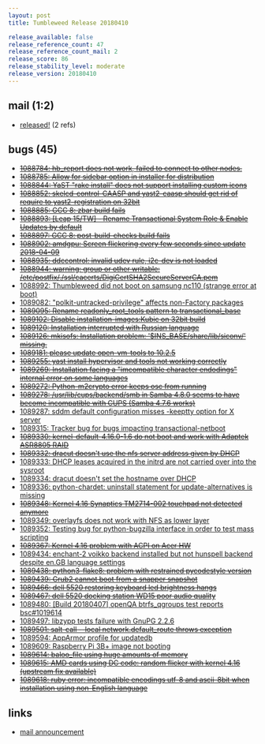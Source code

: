 ```yaml
---
layout: post
title: Tumbleweed Release 20180410

release_available: false
release_reference_count: 47
release_reference_count_mail: 2
release_score: 86
release_stability_level: moderate
release_version: 20180410
---
```


## mail (1:2)

- [released!](https://lists.opensuse.org/opensuse-factory/2018-04/msg00457.html) (2 refs)

## bugs (45)

<!--more-->

- ~~[1088784: hb_report does not work, failed to connect to other nodes.](https://bugzilla.opensuse.org/show_bug.cgi?id=1088784)~~
- ~~[1088785: Allow for sidebar option in installer for distribution](https://bugzilla.opensuse.org/show_bug.cgi?id=1088785)~~
- ~~[1088844: YaST "rake install" does not support installing custom icons](https://bugzilla.opensuse.org/show_bug.cgi?id=1088844)~~
- ~~[1088852: skelcd-control-CAASP and yast2-caasp should get rid of require to yast2-registration on 32bit](https://bugzilla.opensuse.org/show_bug.cgi?id=1088852)~~
- ~~[1088885: GCC 8: zbar build fails](https://bugzilla.opensuse.org/show_bug.cgi?id=1088885)~~
- ~~[1088893: \[Leap 15/TW\] - Rename Transactional System Role & Enable Updates by default](https://bugzilla.opensuse.org/show_bug.cgi?id=1088893)~~
- ~~[1088897: GCC 8: post-build-checks build fails](https://bugzilla.opensuse.org/show_bug.cgi?id=1088897)~~
- ~~[1088902: amdgpu: Screen flickering every few seconds since update 2018-04-09](https://bugzilla.opensuse.org/show_bug.cgi?id=1088902)~~
- ~~[1088935: ddccontrol: invalid udev rule, i2c-dev is not loaded](https://bugzilla.opensuse.org/show_bug.cgi?id=1088935)~~
- ~~[1088944: warning: group or other writable: /etc/postfix/./ssl/cacerts/DigiCertSHA2SecureServerCA.pem](https://bugzilla.opensuse.org/show_bug.cgi?id=1088944)~~
- [1088992: Thumbleweed did not boot on samsung nc110 (strange error at boot)](https://bugzilla.opensuse.org/show_bug.cgi?id=1088992)
- [1089082: "polkit-untracked-privilege" affects non-Factory packages](https://bugzilla.opensuse.org/show_bug.cgi?id=1089082)
- ~~[1089095: Rename readonly_root_tools pattern to transactional_base](https://bugzilla.opensuse.org/show_bug.cgi?id=1089095)~~
- ~~[1089102: Disable installation-images:Kubic on 32bit build](https://bugzilla.opensuse.org/show_bug.cgi?id=1089102)~~
- ~~[1089120: Installation interrupted with Russian language](https://bugzilla.opensuse.org/show_bug.cgi?id=1089120)~~
- ~~[1089126: mkisofs: Installation problem: '$INS_BASE/share/lib/siconv/' missing.](https://bugzilla.opensuse.org/show_bug.cgi?id=1089126)~~
- ~~[1089181: please update open-vm-tools to 10.2.5](https://bugzilla.opensuse.org/show_bug.cgi?id=1089181)~~
- ~~[1089255: yast install hypervisor and tools not working correctly](https://bugzilla.opensuse.org/show_bug.cgi?id=1089255)~~
- ~~[1089269: Installation facing a "imcompatible character endodings" internal error on some languages](https://bugzilla.opensuse.org/show_bug.cgi?id=1089269)~~
- ~~[1089272: Python-m2crypto error keeps osc from running](https://bugzilla.opensuse.org/show_bug.cgi?id=1089272)~~
- ~~[1089278: /usr/lib/cups/backend/smb in Samba 4.8.0 seems to have become incompatible with CUPS (Samba 4.7.6 works)](https://bugzilla.opensuse.org/show_bug.cgi?id=1089278)~~
- [1089287: sddm default configuration misses -keeptty option for X server](https://bugzilla.opensuse.org/show_bug.cgi?id=1089287)
- [1089315: Tracker bug for bugs impacting transactional-netboot](https://bugzilla.opensuse.org/show_bug.cgi?id=1089315)
- ~~[1089330: kernel-default-4.16.0-1.6 do not boot and work with Adaptek ASR8805 RAID](https://bugzilla.opensuse.org/show_bug.cgi?id=1089330)~~
- ~~[1089332: dracut doesn't use the nfs server address given by DHCP](https://bugzilla.opensuse.org/show_bug.cgi?id=1089332)~~
- [1089333: DHCP leases acquired in the initrd are not carried over into the sysroot](https://bugzilla.opensuse.org/show_bug.cgi?id=1089333)
- [1089334: dracut doesn't set the hostname over DHCP](https://bugzilla.opensuse.org/show_bug.cgi?id=1089334)
- [1089336: python-chardet: uninstall statement for update-alternatives is missing](https://bugzilla.opensuse.org/show_bug.cgi?id=1089336)
- ~~[1089348: Kernel 4.16 Synaptics TM2714-002 touchpad not detected anymore](https://bugzilla.opensuse.org/show_bug.cgi?id=1089348)~~
- [1089349: overlayfs does not work with NFS as lower layer](https://bugzilla.opensuse.org/show_bug.cgi?id=1089349)
- [1089352: Testing bug for python-bugzilla interface in order to test mass scripting](https://bugzilla.opensuse.org/show_bug.cgi?id=1089352)
- ~~[1089367: Kernel 4.16 problem with ACPI on Acer HW](https://bugzilla.opensuse.org/show_bug.cgi?id=1089367)~~
- [1089434: enchant-2 voikko backend installed but not hunspell backend despite en.GB language settings](https://bugzilla.opensuse.org/show_bug.cgi?id=1089434)
- ~~[1089438: python3-flake8: problem with restrained pycodestyle version](https://bugzilla.opensuse.org/show_bug.cgi?id=1089438)~~
- ~~[1089439: Grub2 cannot boot from a snapper snapshot](https://bugzilla.opensuse.org/show_bug.cgi?id=1089439)~~
- ~~[1089466: dell 5520 restoring keyboard led brightness hangs](https://bugzilla.opensuse.org/show_bug.cgi?id=1089466)~~
- ~~[1089467: dell 5520 docking station WD15 poor audio quality](https://bugzilla.opensuse.org/show_bug.cgi?id=1089467)~~
- [1089480: \[Build 20180407\] openQA btrfs_qgroups test reports bsc#1019614](https://bugzilla.opensuse.org/show_bug.cgi?id=1089480)
- [1089497: libzypp tests failure with GnuPG 2.2.6](https://bugzilla.opensuse.org/show_bug.cgi?id=1089497)
- ~~[1089501: salt-call --local network.default_route throws exception](https://bugzilla.opensuse.org/show_bug.cgi?id=1089501)~~
- [1089594: AppArmor profile for updatedb](https://bugzilla.opensuse.org/show_bug.cgi?id=1089594)
- [1089609: Raspberry Pi 3B+ image not booting](https://bugzilla.opensuse.org/show_bug.cgi?id=1089609)
- ~~[1089614: baloo_file using huge amounts of memory](https://bugzilla.opensuse.org/show_bug.cgi?id=1089614)~~
- ~~[1089615: AMD cards using DC code: random flicker with kernel 4.16 (upstream fix available)](https://bugzilla.opensuse.org/show_bug.cgi?id=1089615)~~
- ~~[1089618: ruby error: incompatible encodings utf-8 and ascii-8bit when installation using non-English language](https://bugzilla.opensuse.org/show_bug.cgi?id=1089618)~~



## links

- [mail announcement](https://lists.opensuse.org/opensuse-factory/2018-04/msg00435.html)
